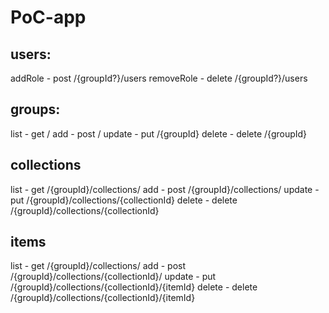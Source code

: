 # PoC-app

## users:

addRole - post /{groupId?}/users
removeRole - delete /{groupId?}/users

## groups:

list - get /
add - post /
update - put /{groupId}
delete - delete /{groupId}

## collections

list - get /{groupId}/collections/
add - post /{groupId}/collections/
update - put /{groupId}/collections/{collectionId}
delete - delete /{groupId}/collections/{collectionId}

## items

list - get /{groupId}/collections/
add - post /{groupId}/collections/{collectionId}/
update - put /{groupId}/collections/{collectionId}/{itemId}
delete - delete /{groupId}/collections/{collectionId}/{itemId}

